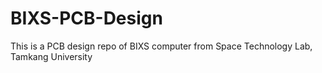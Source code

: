 # BIXS-PCB-Design
This is a PCB design repo of BIXS computer from Space Technology Lab, Tamkang University
